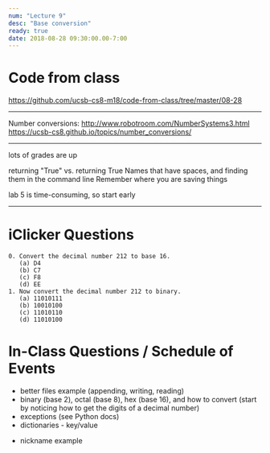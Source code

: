 ```yaml
---
num: "Lecture 9"
desc: "Base conversion"
ready: true
date: 2018-08-28 09:30:00.00-7:00
---
```


# Code from class

<https://github.com/ucsb-cs8-m18/code-from-class/tree/master/08-28>

---

Number conversions:
<http://www.robotroom.com/NumberSystems3.html>
<https://ucsb-cs8.github.io/topics/number_conversions/>

---

lots of grades are up

returning "True" vs. returning True
Names that have spaces, and finding them in the command line
Remember where you are saving things

lab 5 is time-consuming, so start early

---

iClicker Questions
==================

```
0. Convert the decimal number 212 to base 16.
   (a) D4
   (b) C7
   (c) F8
   (d) EE
1. Now convert the decimal number 212 to binary.
   (a) 11010111
   (b) 10010100
   (c) 11010110
   (d) 11010100
```

In-Class Questions / Schedule of Events
=======================================

- better files example (appending, writing, reading)
- binary (base 2), octal (base 8), hex (base 16), and how to convert (start by noticing how to get the digits of a decimal number)
- exceptions (see Python docs)
- dictionaries - key/value
+ nickname example